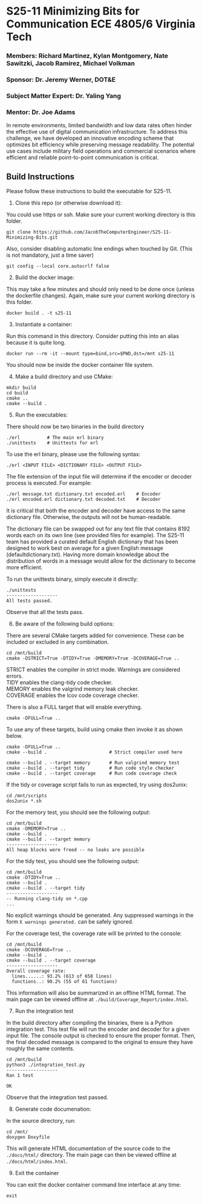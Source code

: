# S25-11 Minimizing Bits for Communication ECE 4805/6 Virginia Tech

### Members: Richard Martinez, Kylan Montgomery, Nate Sawitzki, Jacob Ramirez, Michael Volkman
### Sponsor: Dr. Jeremy Werner, DOT&E
### Subject Matter Expert: Dr. Yaling Yang
### Mentor: Dr. Joe Adams

In remote environments, limited bandwidth and low data rates often hinder the effective use of digital communication infrastructure. To address this challenge, we have developed an innovative encoding scheme that optimizes bit efficiency while preserving message readability. The potential use cases include military field operations and commercial scenarios where efficient and reliable point-to-point communication is critical.

## Build Instructions

Please follow these instructions to build the executable for S25-11.

1) Clone this repo (or otherwise download it):

You could use https or ssh.
Make sure your current working directory is this folder.

```
git clone https://github.com/JacobTheComputerEngineer/S25-11-Minimizing-Bits.git
```

Also, consider disabling automatic line endings when touched by Git.
(This is not mandatory, just a time saver)

```
git config --local core.autocrlf false
```

2) Build the docker image:

This may take a few minutes and should only need to be done once
(unless the dockerfile changes). Again, make sure your current working directory is this folder.

```
docker build . -t s25-11
```

3) Instantiate a container:

Run this command in this directory.
Consider putting this into an alias because it is quite long.

```
docker run --rm -it --mount type=bind,src=$PWD,dst=/mnt s25-11
```

You should now be inside the docker container file system.

4) Make a build directory and use CMake:

```
mkdir build
cd build
cmake ..
cmake --build .
```

5) Run the executables:

There should now be two binaries in the build directory

```
./erl          # The main erl binary
./unittests    # Unittests for erl
```

To use the erl binary, please use the following syntax:

```
./erl <INPUT FILE> <DICTIONARY FILE> <OUTPUT FILE>
```

The file extension of the input file will determine if the encoder or decoder process is executed.
For example:

```
./erl message.txt dictionary.txt encoded.erl    # Encoder
./erl encoded.erl dictionary.txt decoded.txt    # Decoder
```

It is critical that both the encoder and decoder have access to the same dictionary file.
Otherwise, the outputs will not be human-readable.

The dictionary file can be swapped out for any text file that contains 8192 words each on its own line 
(see provided files for example).
The S25-11 team has provided a curated default English dictionary that has been designed to work
best on average for a given English message (defaultdictionary.txt). 
Having more domain knowledge about the distribution of words in a message would allow
for the dictionary to become more efficient.

To run the unittests binary, simply execute it directly:

```
./unittests
-------------------
All tests passed.
```

Observe that all the tests pass.

6) Be aware of the following build options:

There are several CMake targets added for convenience.
These can be included or excluded in any combination.

```
cd /mnt/build
cmake -DSTRICT=True -DTIDY=True -DMEMORY=True -DCOVERAGE=True ..
```

STRICT enables the compiler in strict mode. Warnings are considered errors.\
TIDY enables the clang-tidy code checker.\
MEMORY enables the valgrind memory leak checker.\
COVERAGE enables the lcov code coverage checker.

There is also a FULL target that will enable everything.

```
cmake -DFULL=True ..
```

To use any of these targets, build using cmake then invoke it as shown below.

```
cmake -DFULL=True ..
cmake --build .                       # Strict compiler used here

cmake --build . --target memory       # Run valgrind memory test
cmake --build . --target tidy         # Run code style checker
cmake --build . --target coverage     # Run code coverage check
```

If the tidy or coverage script fails to run as expected, try using dos2unix:

```
cd /mnt/scripts
dos2unix *.sh
```

For the memory test, you should see the following output:

```
cd /mnt/build
cmake -DMEMORY=True ..
cmake --build .
cmake --build . --target memory
-------------------
All heap blocks were freed -- no leaks are possible
```

For the tidy test, you should see the following output:

```
cd /mnt/build
cmake -DTIDY=True ..
cmake --build .
cmake --build . --target tidy
-------------------
-- Running clang-tidy on *.cpp
...
```
No explicit warnings should be generated. Any suppressed warnings in the form `X warnings generated.` can be safely ignored.

For the coverage test, the coverage rate will be printed to the console:

```
cd /mnt/build
cmake -DCOVERAGE=True ..
cmake --build .
cmake --build . --target coverage
-------------------
Overall coverage rate:
  lines......: 93.2% (613 of 658 lines)
  functions..: 90.2% (55 of 61 functions)
```

This information will also be summarized in an offline HTML format.
The main page can be viewed offline at `./build/Coverage_Report/index.html`.

7) Run the integration test

In the build directory after compiling the binaries, there is a Python integration test.
This test file will run the encoder and decoder for a given input file.
The console output is checked to ensure the proper format.
Then, the final decoded message is compared to the original to ensure they have roughly the same contents.

```
cd /mnt/build
python3 ./integration_test.py
-------------------
Ran 1 test

OK
```

Observe that the integration test passed.

8) Generate code documenation:

In the source directory, run:

```
cd /mnt/
doxygen Doxyfile
```

This will generate HTML documentation of the source code to the `./docs/html/` directory.
The main page can then be viewed offline at `./docs/html/index.html`.

9) Exit the container

You can exit the docker container command line interface at any time:

```
exit
```
